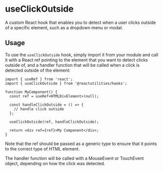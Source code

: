 # useClickOutside

A custom React hook that enables you to detect when a user clicks outside of a specific element, such as a dropdown menu or modal.

## Usage

To use the `useClickOutside` hook, simply import it from your module and call it with a React ref pointing to the element that you want to detect clicks outside of, and a handler function that will be called when a click is detected outside of the element:

```tsx
import { useRef } from 'react';
import { useClickOutside } from '@reactutilities/hooks';

function MyComponent() {
  const ref = useRef<HTMLDivElement>(null);

  const handleClickOutside = () => {
    // handle click outside
  };

  useClickOutside(ref, handleClickOutside);

  return <div ref={ref}>My Component</div>;
}
```

Note that the ref should be passed as a generic type to ensure that it points to the correct type of HTML element.

The handler function will be called with a MouseEvent or TouchEvent object, depending on how the click was detected.